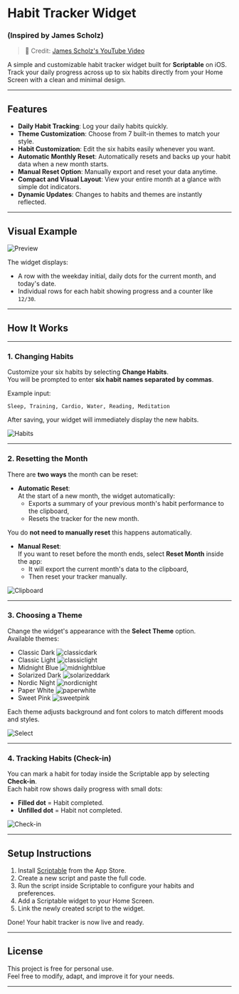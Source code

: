 # Habit Tracker Widget
### (Inspired by James Scholz)

> 🎥 Credit: [James Scholz's YouTube Video](https://youtu.be/Cu-IMFl37LA?t=138)

A simple and customizable habit tracker widget built for **Scriptable** on iOS.  
Track your daily progress across up to six habits directly from your Home Screen with a clean and minimal design.

---

## Features

- **Daily Habit Tracking**: Log your daily habits quickly.
- **Theme Customization**: Choose from 7 built-in themes to match your style.
- **Habit Customization**: Edit the six habits easily whenever you want.
- **Automatic Monthly Reset**: Automatically resets and backs up your habit data when a new month starts.
- **Manual Reset Option**: Manually export and reset your data anytime.
- **Compact and Visual Layout**: View your entire month at a glance with simple dot indicators.
- **Dynamic Updates**: Changes to habits and themes are instantly reflected.

---

## Visual Example

![Preview](classicdark.PNG)

The widget displays:
- A row with the weekday initial, daily dots for the current month, and today's date.
- Individual rows for each habit showing progress and a counter like `12/30`.

---

## How It Works

---

### 1. Changing Habits

Customize your six habits by selecting **Change Habits**.  
You will be prompted to enter **six habit names separated by commas**.

Example input:
```
Sleep, Training, Cardio, Water, Reading, Meditation
```

After saving, your widget will immediately display the new habits.

![Habits](changehabits.jpg)

---

### 2. Resetting the Month

There are **two ways** the month can be reset:

- **Automatic Reset**:  
  At the start of a new month, the widget automatically:
  - Exports a summary of your previous month's habit performance to the clipboard,
  - Resets the tracker for the new month.

You do **not need to manually reset** this happens automatically.

- **Manual Reset**:  
  If you want to reset before the month ends, select **Reset Month** inside the app:
  - It will export the current month's data to the clipboard,
  - Then reset your tracker manually.

![Clipboard](clipboardnotification.jpg)

---

### 3. Choosing a Theme

Change the widget's appearance with the **Select Theme** option.  
Available themes:

- Classic Dark
![classicdark](classicdark.PNG)
- Classic Light
![classiclight](classicwhite.PNG)
- Midnight Blue
![midnightblue](midnightblue.PNG)
- Solarized Dark
![solarizeddark](solarizeddark.PNG)
- Nordic Night
![nordicnight](nordicnight.PNG)
- Paper White
![paperwhite](paperwhite.PNG)
- Sweet Pink
![sweetpink](sweetpink.PNG)

Each theme adjusts background and font colors to match different moods and styles.

![Select](themeselect.jpg)

---

### 4. Tracking Habits (Check-in)

You can mark a habit for today inside the Scriptable app by selecting **Check-in**.  
Each habit row shows daily progress with small dots:
- **Filled dot** = Habit completed.
- **Unfilled dot** = Habit not completed.

![Check-in](checkin.jpg)

---

## Setup Instructions

1. Install [Scriptable](https://apps.apple.com/app/scriptable/id1405459188) from the App Store.
2. Create a new script and paste the full code.
3. Run the script inside Scriptable to configure your habits and preferences.
4. Add a Scriptable widget to your Home Screen.
5. Link the newly created script to the widget.

Done! Your habit tracker is now live and ready.

---

## License

This project is free for personal use.  
Feel free to modify, adapt, and improve it for your needs.

---
